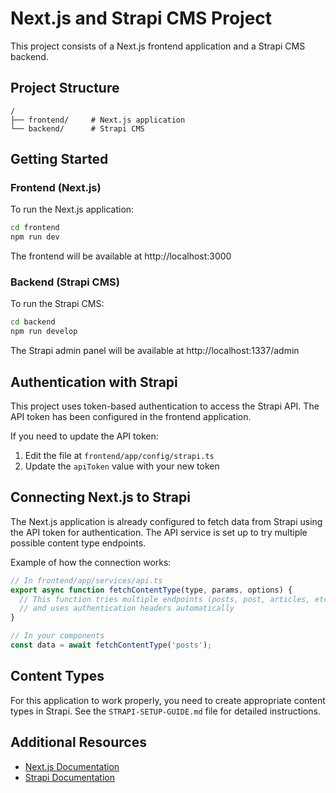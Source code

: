 # Next.js and Strapi CMS Project

This project consists of a Next.js frontend application and a Strapi CMS backend.

## Project Structure

```
/
├── frontend/     # Next.js application
└── backend/      # Strapi CMS
```

## Getting Started

### Frontend (Next.js)

To run the Next.js application:

```bash
cd frontend
npm run dev
```

The frontend will be available at http://localhost:3000

### Backend (Strapi CMS)

To run the Strapi CMS:

```bash
cd backend
npm run develop
```

The Strapi admin panel will be available at http://localhost:1337/admin

## Authentication with Strapi

This project uses token-based authentication to access the Strapi API. The API token has been configured in the frontend application.

If you need to update the API token:

1. Edit the file at `frontend/app/config/strapi.ts`
2. Update the `apiToken` value with your new token

## Connecting Next.js to Strapi

The Next.js application is already configured to fetch data from Strapi using the API token for authentication. The API service is set up to try multiple possible content type endpoints.

Example of how the connection works:

```javascript
// In frontend/app/services/api.ts
export async function fetchContentType(type, params, options) {
  // This function tries multiple endpoints (posts, post, articles, etc.)
  // and uses authentication headers automatically
}

// In your components
const data = await fetchContentType('posts');
```

## Content Types

For this application to work properly, you need to create appropriate content types in Strapi. See the `STRAPI-SETUP-GUIDE.md` file for detailed instructions.

## Additional Resources

- [Next.js Documentation](https://nextjs.org/docs)
- [Strapi Documentation](https://docs.strapi.io)

